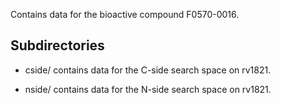 Contains data for the bioactive compound F0570-0016.

## Subdirectories

- cside/ contains data for the C-side search space on rv1821.

- nside/ contains data for the N-side search space on rv1821.

